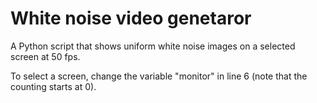 # White noise video genetaror
A Python script that shows uniform white noise images on a selected screen at 50 fps.

To select a screen, change the variable "monitor" in line 6 (note that the counting starts at 0).
